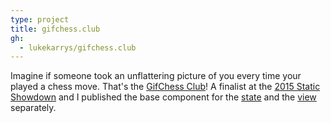 ```yaml
---
type: project
title: gifchess.club
gh:
  - lukekarrys/gifchess.club
---
```


Imagine if someone took an unflattering picture of you every time your played a chess move. That's the [GifChess Club](http://gifchess.club)! A finalist at the [2015 Static Showdown](http://2015.staticshowdown.com/winners) and I published the base component for the [state](https://github.com/lukekarrys/ampersand-chess-state) and the [view](https://github.com/lukekarrys/ampersand-chess-view) separately.
